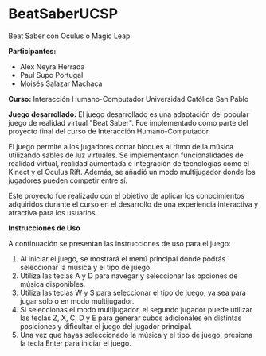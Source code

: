 # BeatSaberUCSP
 Beat Saber con Oculus o Magic Leap

**Participantes:**
- Alex Neyra Herrada
- Paul Supo Portugal
- Moisés Salazar Machaca

**Curso:**
Interacción Humano-Computador
Universidad Católica San Pablo

**Juego desarrollado:**
El juego desarrollado es una adaptación del popular juego de realidad virtual "Beat Saber". Fue implementado como parte del proyecto final del curso de Interacción Humano-Computador.

El juego permite a los jugadores cortar bloques al ritmo de la música utilizando sables de luz virtuales. Se implementaron funcionalidades de realidad virtual, realidad aumentada e integración de tecnologías como el Kinect y el Oculus Rift. Además, se añadió un modo multijugador donde los jugadores pueden competir entre sí.

Este proyecto fue realizado con el objetivo de aplicar los conocimientos adquiridos durante el curso en el desarrollo de una experiencia interactiva y atractiva para los usuarios.

**Instrucciones de Uso**

A continuación se presentan las instrucciones de uso para el juego:

1. Al iniciar el juego, se mostrará el menú principal donde podrás seleccionar la música y el tipo de juego.
2. Utiliza las teclas A y D para navegar y seleccionar las opciones de música disponibles.
3. Utiliza las teclas W y S para seleccionar el tipo de juego, ya sea para jugar solo o en modo multijugador.
4. Si seleccionas el modo multijugador, el segundo jugador puede utilizar las teclas Z, X, C, D y E para generar cubos adicionales en distintas posiciones y dificultar el juego del jugador principal.
5. Una vez que hayas seleccionado la música y el tipo de juego, presiona la tecla Enter para iniciar el juego.
